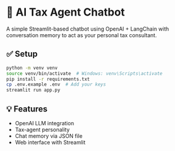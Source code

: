 # 🧾 AI Tax Agent Chatbot

A simple Streamlit-based chatbot using OpenAI + LangChain with conversation memory to act as your personal tax consultant.

## ✅ Setup

```bash
python -m venv venv
source venv/bin/activate  # Windows: venv\Scripts\activate
pip install -r requirements.txt
cp .env.example .env  # Add your keys
streamlit run app.py
```

## 💡 Features

- OpenAI LLM integration
- Tax-agent personality
- Chat memory via JSON file
- Web interface with Streamlit
